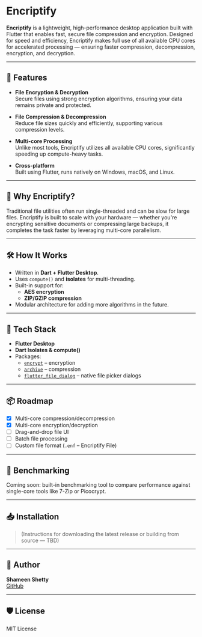 # Encriptify

**Encriptify** is a lightweight, high-performance desktop application built with Flutter that enables fast, secure file compression and encryption. Designed for speed and efficiency, Encriptify makes full use of all available CPU cores for accelerated processing — ensuring faster compression, decompression, encryption, and decryption.

---

## 🔐 Features

- **File Encryption & Decryption**  
  Secure files using strong encryption algorithms, ensuring your data remains private and protected.

- **File Compression & Decompression**  
  Reduce file sizes quickly and efficiently, supporting various compression levels.

- **Multi-core Processing**  
  Unlike most tools, Encriptify utilizes all available CPU cores, significantly speeding up compute-heavy tasks.

- **Cross-platform**  
  Built using Flutter, runs natively on Windows, macOS, and Linux.

---

## 🚀 Why Encriptify?

Traditional file utilities often run single-threaded and can be slow for large files. Encriptify is built to scale with your hardware — whether you're encrypting sensitive documents or compressing large backups, it completes the task faster by leveraging multi-core parallelism.

---

## 🛠️ How It Works

- Written in **Dart + Flutter Desktop**.
- Uses `compute()` and **isolates** for multi-threading.
- Built-in support for:
  - **AES encryption**
  - **ZIP/GZIP compression**
- Modular architecture for adding more algorithms in the future.

---

## 🧩 Tech Stack

- **Flutter Desktop**
- **Dart Isolates & compute()**
- Packages:
  - [`encrypt`](https://pub.dev/packages/encrypt) – encryption
  - [`archive`](https://pub.dev/packages/archive) – compression
  - [`flutter_file_dialog`](https://pub.dev/packages/flutter_file_dialog) – native file picker dialogs

---

## 📦 Roadmap

- [x] Multi-core compression/decompression
- [x] Multi-core encryption/decryption
- [ ] Drag-and-drop file UI
- [ ] Batch file processing
- [ ] Custom file format (`.enf` – Encriptify File)

---

## 🧪 Benchmarking

Coming soon: built-in benchmarking tool to compare performance against single-core tools like 7-Zip or Picocrypt.

---

## 📥 Installation

> (Instructions for downloading the latest release or building from source — TBD)

---

## 👤 Author

**Shameen Shetty**  
[GitHub](https://github.com/ShameenShetty)

---

## 🛡️ License

MIT License
